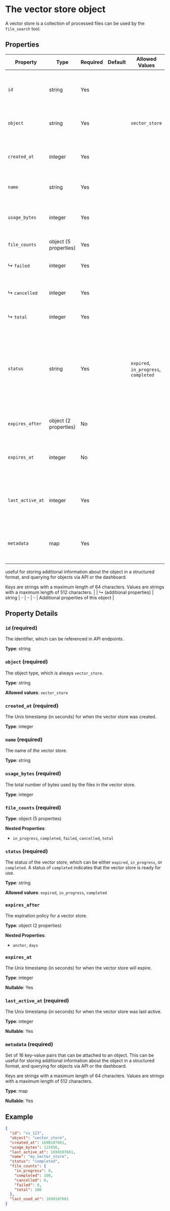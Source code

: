 # The vector store object

A vector store is a collection of processed files can be used by the `file_search` tool.

## Properties

| Property | Type | Required | Default | Allowed Values | Description |
| -------- | ---- | -------- | ------- | -------------- | ----------- |
| `id` | string | Yes |  |  | The identifier, which can be referenced in API endpoints. |
| `object` | string | Yes |  | `vector_store` | The object type, which is always `vector_store`. |
| `created_at` | integer | Yes |  |  | The Unix timestamp (in seconds) for when the vector store was created. |
| `name` | string | Yes |  |  | The name of the vector store. |
| `usage_bytes` | integer | Yes |  |  | The total number of bytes used by the files in the vector store. |
| `file_counts` | object (5 properties) | Yes |  |  |  |
|   ↳ `failed` | integer | Yes |  |  | The number of files that have failed to process. |
|   ↳ `cancelled` | integer | Yes |  |  | The number of files that were cancelled. |
|   ↳ `total` | integer | Yes |  |  | The total number of files. |
| `status` | string | Yes |  | `expired`, `in_progress`, `completed` | The status of the vector store, which can be either `expired`, `in_progress`, or `completed`. A status of `completed` indicates that the vector store is ready for use. |
| `expires_after` | object (2 properties) | No |  |  | The expiration policy for a vector store. |
| `expires_at` | integer | No |  |  | The Unix timestamp (in seconds) for when the vector store will expire. |
| `last_active_at` | integer | Yes |  |  | The Unix timestamp (in seconds) for when the vector store was last active. |
| `metadata` | map | Yes |  |  | Set of 16 key-value pairs that can be attached to an object. This can be
useful for storing additional information about the object in a structured
format, and querying for objects via API or the dashboard. 

Keys are strings with a maximum length of 64 characters. Values are strings
with a maximum length of 512 characters.
 |
|   ↳ (additional properties) | string | - | - | - | Additional properties of this object |

## Property Details

### `id` (required)

The identifier, which can be referenced in API endpoints.

**Type**: string

### `object` (required)

The object type, which is always `vector_store`.

**Type**: string

**Allowed values**: `vector_store`

### `created_at` (required)

The Unix timestamp (in seconds) for when the vector store was created.

**Type**: integer

### `name` (required)

The name of the vector store.

**Type**: string

### `usage_bytes` (required)

The total number of bytes used by the files in the vector store.

**Type**: integer

### `file_counts` (required)

**Type**: object (5 properties)

**Nested Properties**:

* `in_progress`, `completed`, `failed`, `cancelled`, `total`

### `status` (required)

The status of the vector store, which can be either `expired`, `in_progress`, or `completed`. A status of `completed` indicates that the vector store is ready for use.

**Type**: string

**Allowed values**: `expired`, `in_progress`, `completed`

### `expires_after`

The expiration policy for a vector store.

**Type**: object (2 properties)

**Nested Properties**:

* `anchor`, `days`

### `expires_at`

The Unix timestamp (in seconds) for when the vector store will expire.

**Type**: integer

**Nullable**: Yes

### `last_active_at` (required)

The Unix timestamp (in seconds) for when the vector store was last active.

**Type**: integer

**Nullable**: Yes

### `metadata` (required)

Set of 16 key-value pairs that can be attached to an object. This can be
useful for storing additional information about the object in a structured
format, and querying for objects via API or the dashboard. 

Keys are strings with a maximum length of 64 characters. Values are strings
with a maximum length of 512 characters.


**Type**: map

**Nullable**: Yes

## Example

```json
{
  "id": "vs_123",
  "object": "vector_store",
  "created_at": 1698107661,
  "usage_bytes": 123456,
  "last_active_at": 1698107661,
  "name": "my_vector_store",
  "status": "completed",
  "file_counts": {
    "in_progress": 0,
    "completed": 100,
    "cancelled": 0,
    "failed": 0,
    "total": 100
  },
  "last_used_at": 1698107661
}

```

